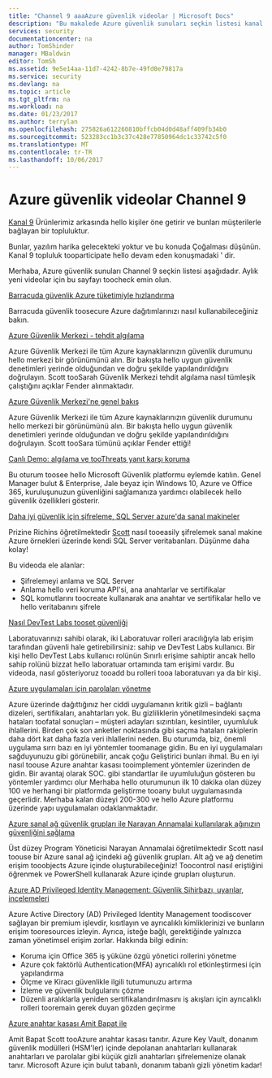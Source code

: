 ```yaml
---
title: "Channel 9 aaaAzure güvenlik videolar | Microsoft Docs"
description: "Bu makalede Azure güvenlik sunuları seçkin listesi kanal 9'sağlar. Kanal 9 Ürünlerimiz Ürünlerimiz arkasında hello kişilerle hello kullananların bağlanan bir topluluktur."
services: security
documentationcenter: na
author: TomShinder
manager: MBaldwin
editor: TomSh
ms.assetid: 9e5e14aa-11d7-4242-8b7e-49fd0e79817a
ms.service: security
ms.devlang: na
ms.topic: article
ms.tgt_pltfrm: na
ms.workload: na
ms.date: 01/23/2017
ms.author: terrylan
ms.openlocfilehash: 275826a612260810bffcb04d0d48aff409fb34b0
ms.sourcegitcommit: 523283cc1b3c37c428e77850964dc1c33742c5f0
ms.translationtype: MT
ms.contentlocale: tr-TR
ms.lasthandoff: 10/06/2017
---
```

# <a name="azure-security-videos-on-channel-9"></a>Azure güvenlik videolar Channel 9
[Kanal 9](https://channel9.msdn.com/) Ürünlerimiz arkasında hello kişiler öne getirir ve bunları müşterilerle bağlayan bir topluluktur.

Bunlar, yazılım harika gelecekteki yoktur ve bu konuda Çoğalması düşünün. Kanal 9 topluluk tooparticipate hello devam eden konuşmadaki ' dir.

Merhaba, Azure güvenlik sunuları Channel 9 seçkin listesi aşağıdadır. Aylık yeni videolar için bu sayfayı toocheck emin olun.

[Barracuda güvenlik Azure tüketimiyle hızlandırma](https://channel9.msdn.com/events/Microsoft-Azure-Marketplace-ISV-Solutions-Webinar-Series/Webinar-1-Accelerating-Azure-Consumption-with-Barracuda-Security/Webinar-1-Accelerating-Azure-Consumption-with-Barracuda-Security)

Barracuda güvenlik toosecure Azure dağıtımlarınızı nasıl kullanabileceğiniz bakın.

[Azure Güvenlik Merkezi - tehdit algılama](https://channel9.msdn.com/Shows/Azure-Friday/Azure-Security-Center-Threat-Detection)

Azure Güvenlik Merkezi ile tüm Azure kaynaklarınızın güvenlik durumunu hello merkezi bir görünümünü alın. Bir bakışta hello uygun güvenlik denetimleri yerinde olduğundan ve doğru şekilde yapılandırıldığını doğrulayın. Scott tooSarah Güvenlik Merkezi tehdit algılama nasıl tümleşik çalıştığını açıklar Fender alınmaktadır.

[Azure Güvenlik Merkezi'ne genel bakış](https://channel9.msdn.com/Shows/Azure-Friday/Azure-Security-Center-Overview)

Azure Güvenlik Merkezi ile tüm Azure kaynaklarınızın güvenlik durumunu hello merkezi bir görünümünü alın. Bir bakışta hello uygun güvenlik denetimleri yerinde olduğundan ve doğru şekilde yapılandırıldığını doğrulayın. Scott tooSara tümünü açıklar Fender ettiği!

[Canlı Demo: algılama ve tooThreats yanıt karşı koruma](https://channel9.msdn.com/events/Virtual-Security-Summit/Virtual-Security-Summit-2016/Live-Demo-Protecting-against-Detecting-and-Responding-to-Threats)

Bu oturum toosee hello Microsoft Güvenlik platformu eylemde katılın. Genel Manager bulut & Enterprise, Jale beyaz için Windows 10, Azure ve Office 365, kuruluşunuzun güvenliğini sağlamanıza yardımcı olabilecek hello güvenlik özellikleri gösterir.

[Daha iyi güvenlik için şifreleme, SQL Server azure'da sanal makineler](https://channel9.msdn.com/Shows/Azure-Friday/Encryption-in-SQL-Azure-for-better-security)

Prizine Richins öğretilmektedir [Scott](https://channel9.msdn.com/Niners/Glucose) nasıl tooeasily şifrelemek sanal makine Azure örnekleri üzerinde kendi SQL Server veritabanları. Düşünme daha kolay!

Bu videoda ele alanlar:

* Şifrelemeyi anlama ve SQL Server
* Anlama hello veri koruma API'si, ana anahtarlar ve sertifikalar
* SQL komutlarını toocreate kullanarak ana anahtar ve sertifikalar hello ve hello veritabanını şifrele

[Nasıl DevTest Labs tooset güvenliği](https://channel9.msdn.com/Blogs/Azure/How-to-set-security-in-your-DevTest-Lab)

Laboratuvarınızı sahibi olarak, iki Laboratuvar rolleri aracılığıyla lab erişim tarafından güvenli hale getirebilirsiniz: sahip ve DevTest Labs kullanıcı. Bir kişi hello DevTest Labs kullanıcı rolünün Sınırlı erişime sahiptir ancak hello sahip rolünü bizzat hello laboratuar ortamında tam erişimi vardır. Bu videoda, nasıl gösteriyoruz tooadd bu rolleri tooa laboratuvarı ya da bir kişi.

[Azure uygulamaları için parolaları yönetme](https://channel9.msdn.com/events/Build/2016/P456)

Azure üzerinde dağıttığınız her ciddi uygulamanın kritik gizli – bağlantı dizeleri, sertifikaları, anahtarları yok. Bu gizliliklerin yönetilmesindeki saçma hataları toofatal sonuçları – müşteri adayları sızıntıları, kesintiler, uyumluluk ihlallerini. Birden çok son anketler noktasında gibi saçma hataları rakiplerin daha dört kat daha fazla veri ihlallerini neden. Bu oturumda, biz, önemli uygulama sırrı bazı en iyi yöntemler toomanage gidin. Bu en iyi uygulamaları sağduyunuzu gibi görünebilir, ancak çoğu Geliştirici bunları ihmal. Bu en iyi nasıl toouse Azure anahtar kasası tooimplement yöntemler üzerinden de gidin. Bir avantaj olarak SOC. gibi standartlar ile uyumluluğun gösteren bu yöntemler yardımcı olur Merhaba hello oturumunun ilk 10 dakika olan düzey 100 ve herhangi bir platformda geliştirme tooany bulut uygulamasında geçerlidir. Merhaba kalan düzeyi 200-300 ve hello Azure platformu üzerinde yapı uygulamaları odaklanmaktadır.

[Azure sanal ağ güvenlik grupları ile Narayan Annamalai kullanılarak ağınızın güvenliğini sağlama](https://channel9.msdn.com/Shows/Azure-Friday/Sucruing-your-Azure-Virtual-Network-using-Network-ACLs-with-Narayan-Annamalai)

Üst düzey Program Yöneticisi Narayan Annamalai öğretilmektedir Scott nasıl toouse bir Azure sanal ağ içindeki ağ güvenlik grupları. Alt ağ ve ağ denetim erişim tooobjects Azure içinde oluşturabileceğiniz! Toocontrol nasıl eriştiğini öğrenmek ve PowerShell kullanarak Azure içinde grupları oluşturun.

[Azure AD Privileged Identity Management: Güvenlik Sihirbazı, uyarılar, incelemeleri](https://channel9.msdn.com/Series/Azure-Active-Directory-Videos-Demos/Azure-AD-Privileged-Identity-Management-Security-Wizard-Alerts-Reviews)

Azure Active Directory (AD) Privileged Identity Management toodiscover sağlayan bir premium işlevdir, kısıtlayın ve ayrıcalıklı kimliklerinizi ve bunların erişim tooresources izleyin. Ayrıca, isteğe bağlı, gerektiğinde yalnızca zaman yönetimsel erişim zorlar. Hakkında bilgi edinin:

* Koruma için Office 365 iş yüküne özgü yönetici rollerini yönetme
* Azure çok faktörlü Authentication(MFA) ayrıcalıklı rol etkinleştirmesi için yapılandırma
* Ölçme ve Kiracı güvenlikle ilgili tutumunuzu artırma
* İzleme ve güvenlik bulgularını çözme
* Düzenli aralıklarla yeniden sertifikalandırılmasını iş akışları için ayrıcalıklı rolleri tooremain gerek duyan gözden geçirme

[Azure anahtar kasası Amit Bapat ile](https://channel9.msdn.com/Shows/Azure-Friday/Azure-Key-Vault-with-Amit-Bapat)

Amit Bapat Scott tooAzure anahtar kasası tanıtır. Azure Key Vault, donanım güvenlik modülleri (HSM'ler) içinde depolanan anahtarları kullanarak anahtarları ve parolalar gibi küçük gizli anahtarları şifrelemenize olanak tanır. Microsoft Azure için bulut tabanlı, donanım tabanlı gizli yönetim kadar!
